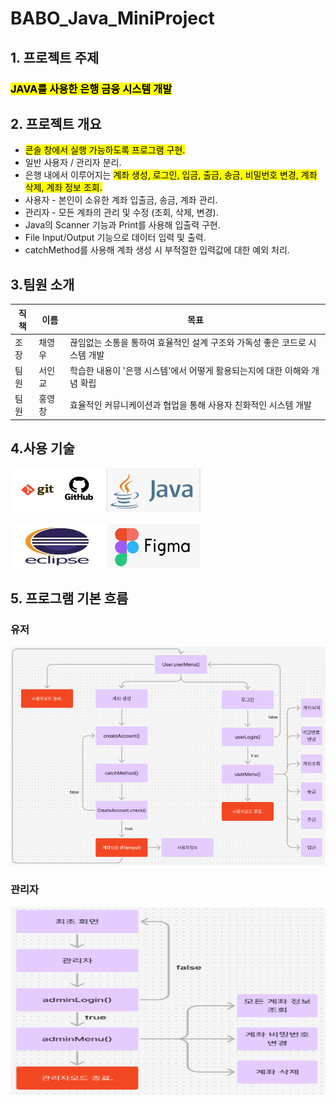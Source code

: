 # BABO_Java_MiniProject

## 1. 프로젝트 주제
<h3><mark>JAVA를 사용한 은행 금융 시스템 개발</mark>

## 2. 프로젝트 개요
- <mark>콘솔 창에서 실행 가능하도록 프로그램 구현.</mark>
- 일반 사용자 / 관리자 분리.
- 은행 내에서 이루어지는 <mark>계좌 생성, 로그인, 입금, 출금, 송금, 비밀번호 변경, 계좌 삭제, 계좌 정보 조회.</mark>
- 사용자 - 본인이 소유한 계좌 입출금, 송금, 계좌 관리.
- 관리자 - 모든 계좌의 관리 및 수정 (조회, 삭제, 변경).
- Java의 Scanner 기능과 Print를 사용해 입출력 구현.
- File Input/Output 기능으로 데이터 입력 및 출력.
- catchMethod를 사용해 계좌 생성 시 부적절한 입력값에 대한 예외 처리.

## 3.팀원 소개
| 직책 | 이름  | 목표                                 |
|----|-----|------------------------------------|
| 조장 | 채영우 | 끊임없는 소통을 통하여 효율적인 설계 구조와 가독성 좋은 코드로 시스템 개발|
| 팀원 | 서인교 | 학습한 내용이 '은행 시스템'에서 어떻게 활용되는지에 대한 이해와 개념 확립 |
| 팀원 | 홍영창 | 효율적인 커뮤니케이션과 협업을 통해 사용자 친화적인 시스템 개발|

## 4.사용 기술 
<img src="img%2FGIT%EC%9D%B4%EB%AF%B8%EC%A7%80.jpg" width="150" height="70"/> <img src= "img%2Fjavaimg.png" width="150" height="70"/></br>            
<img src="img/이클립스%20이미지.jpg" width="150" height="70"/> <img src="img%2F%ED%94%BC%EA%B7%B8%EB%A7%88.png" width="150" height="70"/>          

## 5. 프로그램 기본 흐름
### 유저
<img src="img%2FUser.png" width="700" height="350"/>                

### 관리자
<img src="img%2F%EA%B4%80%EB%A6%AC%EC%9E%90.png" width="550" height="300"/>
